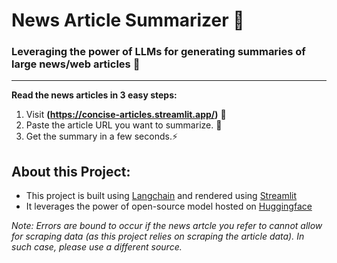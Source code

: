 # News Article Summarizer 📰
### Leveraging the power of LLMs for generating summaries of large news/web articles 🦾
---
**Read the news articles in 3 easy steps:**
1. Visit **(https://concise-articles.streamlit.app/)** 🔗
2. Paste the article URL you want to summarize. 📰
3. Get the summary in a few seconds.⚡

## About this Project:
- This project is built using [Langchain](https://www.langchain.com/) and rendered using [Streamlit](https://streamlit.io/)
- It leverages the power of open-source model hosted on [Huggingface](https://huggingface.co/)

*Note: Errors are bound to occur if the news artcle you refer to cannot allow for scraping data (as this project relies on scraping the article data). In such case, please use a different source.*
